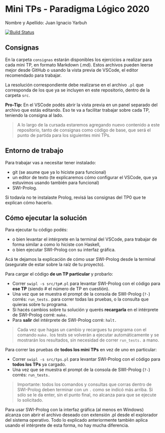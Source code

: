 # Mini TPs - Paradigma Lógico 2020

Nombre y Apellido: Juan Ignacio Yarbuh

[![Build Status](https://travis-ci.com/pdep-mit/mini-tps-logico-2020-JYarbuh.svg?token=C3yBNMEtYtKi7oTUzmDm&branch=master)](https://travis-ci.com/pdep-mit/mini-tps-logico-2020-JYarbuh)

## Consignas

En la carpeta `consignas` estarán disponibles los ejercicios a realizar para cada mini TP, en formato Markdown (.md). Estos archivos pueden leerse mejor desde GitHub o usando la vista previa de VSCode, el editor recomendado para trabajar.

La resolución correspondiente debe realizarse en el archivo `.pl` que corresponda de los que ya se incluyen en este repositorio, dentro de la carpeta `src`.

**Pro-Tip:** En el VSCode podés abrir la vista previa en un panel separado del archivo que estás editando. Eso te va a facilitar trabajar sobre cada TP, teniendo la consigna al lado.

> A lo largo de la cursada estaremos agregando nuevo contenido a este repositorio, tanto de consignas como código de base, que será el punto de partida para los siguientes mini TPs.

## Entorno de trabajo

Para trabajar vas a necesitar tener instalado:
- git (se asume que ya lo hiciste para funcional)
- un editor de texto (te explicaremos cómo configurar el VSCode, que ya estuvimos usando también para funcional)
- SWI-Prolog.

Si todavía no te instalaste Prolog, revisá las consignas del TP0 que te explican cómo hacerlo.

## Cómo ejecutar la solución

Para ejecutar tu código podés:
- o bien levantar el intérprete en la terminal del VSCode, para trabajar de forma similar a como lo hiciste con Haskell,
- o bien ejecutar SWI-Prolog con su interfaz gráfica.

Acá te dejamos la explicación de cómo usar SWI-Prolog desde la terminal (asegurate de estar sobre la raíz de tu proyecto).

Para cargar el código **de un TP particular** y probarlo:
  - Correr `swipl -s src/tp#.pl` para levantar SWI-Prolog con el código para **ese TP** (siendo # el número de TP en cuestión).
  - Una vez que se muestra el prompt de la consola de SWI-Prolog (`?-`) corrés: `run_tests.` para correr todas las pruebas, o la consulta que quieras sobre tu programa.
  - Si hacés cambios sobre tu solución y querés **recargarla** en el intérprete de SWI-Prolog corré: `make.`
  - Para **salir** del intérprete de SWI-Prolog corré: `halt.`

> Cada vez que hagas un cambio y recargues tu programa con el comando `make.` los tests se volverán a ejecutar automáticamente y se mostrarán los resultados, sin necesidad de correr `run_tests.` a mano.

Para correr las pruebas de **todos los mini TPs** en vez de uno en particular:
  - Correr `swipl -s src/tps.pl` para levantar SWI-Prolog con el código para **todos los TPs** ya cargado.
  - Una vez que se muestra el prompt de la consola de SWI-Prolog (`?-`) corrés: `run_tests.`

> Importante: todos los comandos y consultas que corras dentro de SWI-Prolog deben terminar con un `.` como se indicó más arriba. Si sólo se le da enter, sin el punto final, no alcanza para que se ejecute lo solicitado.

Para usar SWI-Prolog con la interfaz gráfica (al menos en Windows) alcanza con abrir el archivo deseado con extensión .pl desde el explorador del sistema operativo. Todo lo explicado anteriormente también aplica usando el intérprete de esta forma, no hay mucha diferencia.
